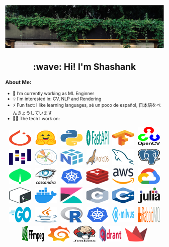 <img width="2000" alt="Banner" src="assets/plant-banner.png">
<h1 align="center" id="macropower-title">:wave: Hi! I'm Shashank</h1>


### About Me:
- 🌱 I’m currently working as ML Enginner
- :bulb: I'm interested in: CV, NLP and Rendering
- ⚡ Fun fact: I like learning languages, sé un poco de español, 日本語をべんきょうしています
- 🧑‍💻 The tech I work on:


<p align="center">
<img title="PyTorch Icon" alt="PyTorch Icon" src="assets/pytorch-icon.svg" width="70" height="50" style="vertical-align:down; margin:4px"/>
<img title="Hugging Face Icon" alt="Hugging Face Icon" src="assets/hugging-face-icon.svg" width="70" height="50" style="vertical-align:down; margin:4px"/>
<img title="Python" alt="Python" src="assets/python.svg" width="70" height="50" style="vertical-align:down; margin:4px"/>
<img title="FastAPI" alt="FastAPI" src="assets/fastapi.svg" width="70" height="50" style="vertical-align:down; margin:4px"/>
<img title="TensorFlow Logo" alt="TensorFlow Logo" src="assets/Tensorflow_logo.svg" width="70" height="50" style="vertical-align:down; margin:4px"/>
<img title="OpenCV" alt="OpenCV" src="assets/opencv.svg" width="70" height="60" style="vertical-align:down; margin:4px"/>
<img title="Pandas" alt="Pandas" src="assets/pandas-icon.svg" width="70" height="50" style="vertical-align:down; margin:4px"/>
<img title="Matplotlib" alt="Matplotlib Icon" src="assets/matplotlib-icon.svg" width="70" height="50" style="vertical-align:down; margin:4px"/>
<img title="Numpy" alt="Numpy Icon" src="assets/numpy.svg" width="70" height="50" style="vertical-align:down; margin:4px"/>
<img title="MariaDB" alt="MariaDB" src="assets/mariadb.svg" width="70" height="50" style="vertical-align:down; margin:4px"/>
<img title="MySQL Icon" alt="MySQL Icon" src="assets/mysql-icon.svg" width="70" height="50" style="vertical-align:down; margin:4px"/>
<img title="PostgreSQL" alt="PostgreSQL" src="assets/postgresql.svg" width="70" height="50" style="vertical-align:down; margin:4px"/>
<img title="MongoDB Icon" alt="MongoDB Icon" src="assets/mongodb-icon.svg" width="70" height="50" style="vertical-align:down; margin:4px"/>
<img title="Cassandra" alt="Cassandra" src="assets/cassandra.svg" width="70" height="50" style="vertical-align:down; margin:4px"/>
<img title="Kubernetes" alt="Kubernetes" src="assets/kubernetes.svg" width="70" height="50" style="vertical-align:down; margin:4px"/>
<img title="Redis" alt="Redis" src="assets/redis.svg" width="70" height="50" style="vertical-align:down; margin:4px"/>
<img title="AWS" alt="AWS" src="assets/aws.svg" width="70" height="50" style="vertical-align:down; margin:4px"/>
<img title="Google Cloud" alt="Google Cloud" src="assets/google-cloud.svg" width="70" height="50" style="vertical-align:down; margin:4px"/>
<img title="Bash Icon" alt="Bash Icon" src="assets/bash-icon.svg" width="70" height="50" style="vertical-align:down; margin:4px"/>
<img title="Docker Icon" alt="Docker Icon" src="assets/docker-icon.svg" width="70" height="50" style="vertical-align:down; margin:4px"/>
<img title="Kibana" alt="Kibana" src="assets/kibana.svg" width="70" height="50" style="vertical-align:down; margin:4px"/>
<img title="C" alt="C" src="assets/c.svg" width="70" height="50" style="vertical-align:down; margin:4px"/>
<img title="C++" alt="C++" src="assets/c-plusplus.svg" width="70" height="50" style="vertical-align:down; margin:4px"/>
<img title="Julia" alt="Julia" src="assets/julia.svg" width="70" height="50" style="vertical-align:down; margin:4px"/>
<img title="Go" alt="Go" src="assets/go.svg" width="70" height="50" style="vertical-align:down; margin:4px"/>
<img title="Java" alt="Java" src="assets/java.svg" width="70" height="50" style="vertical-align:down; margin:4px"/>
<img title="R Language" alt="R Language" src="assets/r-lang.svg" width="70" height="50" style="vertical-align:down; margin:4px"/>
<img title="Kubernetes" alt="Kubernetes" src="assets/kubernetes.svg" width="70" height="50" style="vertical-align:down; margin:4px"/>
<img title="Milvus" alt="Milvus" src="assets/milvus.svg" width="70" height="50" style="vertical-align:down; margin:4px"/>
<img title="RabbitMQ" alt="RabbitMQ" src="assets/rabbitmq.svg" width="70" height="50" style="vertical-align:down; margin:4px"/>
<img title="FFmpeg" alt="FFmpeg" src="assets/ffmpeg.svg" width="70" height="50" style="vertical-align:down; margin:4px"/>
<img title="Grafana" alt="Grafana" src="assets/grafana.svg" width="70" height="50" style="vertical-align:down; margin:4px"/>
<img title="Jenkins" alt="Jenkins" src="assets/jenkins.svg" width="70" height="50" style="vertical-align:down; margin:4px"/>
<img title="Qdrant" alt="Qdrant" src="assets/qdrant.svg" width="70" height="50" style="vertical-align:down; margin:4px"/>
<img title="Streamlit" alt="Streamlit" src="assets/streamlit.svg" width="70" height="50" style="vertical-align:down; margin:4px"/>
</p>